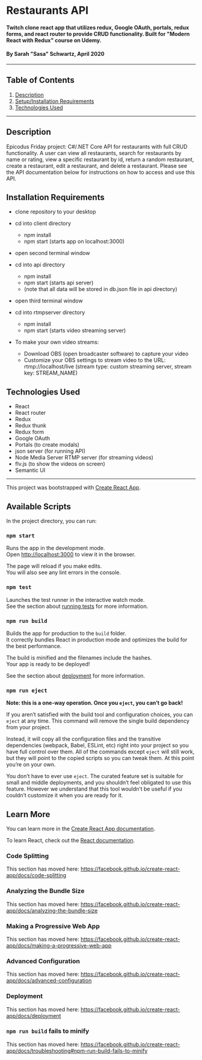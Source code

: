 # Restaurants API

#### Twitch clone react app that utilizes redux, Google OAuth, portals, redux forms, and react router to provide CRUD functionality. Built for "Modern React with Redux" course on Udemy.

#### By Sarah "Sasa" Schwartz, April 2020

---

## Table of Contents

1. [Description](#description)
2. [Setup/Installation Requirements](#installation-requirements)
3. [Technologies Used](#technologies-used)

---

## Description

Epicodus Friday project: C#/.NET Core API for restaurants with full CRUD functionality. A user can view all restaurants, search for restaurants by name or rating, view a specific restaurant by id, return a random restaurant, create a restaurant, edit a restaurant, and delete a restaurant. Please see the API documentation below for instructions on how to access and use this API.

## Installation Requirements

- clone repository to your desktop
- cd into client directory

  - npm install
  - npm start (starts app on localhost:3000)

- open second terminal window
- cd into api directory

  - npm install
  - npm start (starts api server)
  - (note that all data will be stored in db.json file in api directory)

- open third terminal window
- cd into rtmpserver directory

  - npm install
  - npm start (starts video streaming server)

- To make your own video streams:

  - Download OBS (open broadcaster software) to capture your video
  - Customize your OBS settings to stream video to the URL: rtmp://localhost/live (stream type: custom streaming server, stream key: STREAM_NAME)

## Technologies Used

- React
- React router
- Redux
- Redux thunk
- Redux form
- Google OAuth
- Portals (to create modals)
- json server (for running API)
- Node Media Server RTMP server (for streaming videos)
- flv.js (to show the videos on screen)
- Semantic UI

---

This project was bootstrapped with [Create React App](https://github.com/facebook/create-react-app).

## Available Scripts

In the project directory, you can run:

### `npm start`

Runs the app in the development mode.<br />
Open [http://localhost:3000](http://localhost:3000) to view it in the browser.

The page will reload if you make edits.<br />
You will also see any lint errors in the console.

### `npm test`

Launches the test runner in the interactive watch mode.<br />
See the section about [running tests](https://facebook.github.io/create-react-app/docs/running-tests) for more information.

### `npm run build`

Builds the app for production to the `build` folder.<br />
It correctly bundles React in production mode and optimizes the build for the best performance.

The build is minified and the filenames include the hashes.<br />
Your app is ready to be deployed!

See the section about [deployment](https://facebook.github.io/create-react-app/docs/deployment) for more information.

### `npm run eject`

**Note: this is a one-way operation. Once you `eject`, you can’t go back!**

If you aren’t satisfied with the build tool and configuration choices, you can `eject` at any time. This command will remove the single build dependency from your project.

Instead, it will copy all the configuration files and the transitive dependencies (webpack, Babel, ESLint, etc) right into your project so you have full control over them. All of the commands except `eject` will still work, but they will point to the copied scripts so you can tweak them. At this point you’re on your own.

You don’t have to ever use `eject`. The curated feature set is suitable for small and middle deployments, and you shouldn’t feel obligated to use this feature. However we understand that this tool wouldn’t be useful if you couldn’t customize it when you are ready for it.

## Learn More

You can learn more in the [Create React App documentation](https://facebook.github.io/create-react-app/docs/getting-started).

To learn React, check out the [React documentation](https://reactjs.org/).

### Code Splitting

This section has moved here: https://facebook.github.io/create-react-app/docs/code-splitting

### Analyzing the Bundle Size

This section has moved here: https://facebook.github.io/create-react-app/docs/analyzing-the-bundle-size

### Making a Progressive Web App

This section has moved here: https://facebook.github.io/create-react-app/docs/making-a-progressive-web-app

### Advanced Configuration

This section has moved here: https://facebook.github.io/create-react-app/docs/advanced-configuration

### Deployment

This section has moved here: https://facebook.github.io/create-react-app/docs/deployment

### `npm run build` fails to minify

This section has moved here: https://facebook.github.io/create-react-app/docs/troubleshooting#npm-run-build-fails-to-minify
